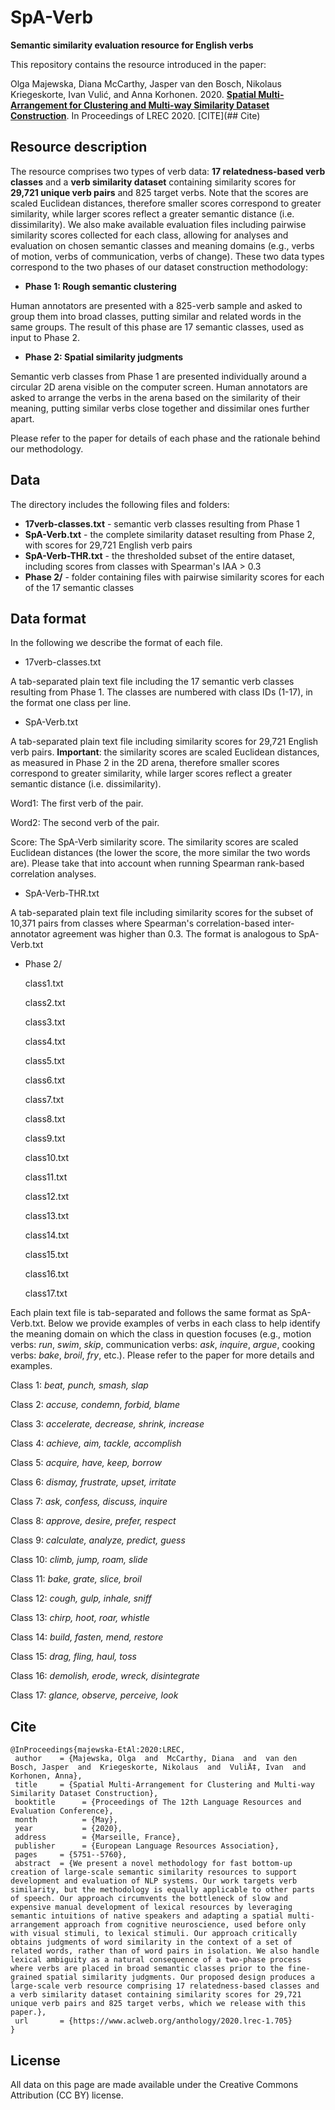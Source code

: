 # SpA-Verb
**Semantic similarity evaluation resource for English verbs**

This repository contains the resource introduced in the paper: 

Olga Majewska, Diana McCarthy, Jasper van den Bosch, Nikolaus Kriegeskorte, Ivan Vulić, and Anna Korhonen. 2020.  [__Spatial Multi-Arrangement for Clustering and Multi-way Similarity Dataset Construction__](http://www.lrec-conf.org/proceedings/lrec2020/pdf/2020.lrec-1.705.pdf). In Proceedings of LREC 2020. [CITE](## Cite)

## **Resource description**

The resource comprises two types of verb data: **17 relatedness-based verb classes** and a **verb similarity dataset** containing similarity scores for **29,721 unique verb pairs** and 825 target verbs. Note that the scores are scaled Euclidean distances, therefore smaller scores correspond to greater similarity, while larger scores reflect a greater semantic distance (i.e. dissimilarity). We also make available evaluation files including pairwise similarity scores collected for each class, allowing for analyses and evaluation on chosen semantic classes and meaning domains (e.g., verbs of motion, verbs of communication, verbs of change). These two data types correspond to the two phases of our dataset construction methodology:

* **Phase 1: Rough semantic clustering** 

Human annotators are presented with a 825-verb sample and asked to group them into broad classes, putting similar and related words in the same groups. The result of this phase are 17 semantic classes, used as input to Phase 2.

* **Phase 2: Spatial similarity judgments**

Semantic verb classes from Phase 1 are presented individually around a circular 2D arena visible on the computer screen. Human annotators are asked to arrange the verbs in the arena based on the similarity of their meaning, putting similar verbs close together and dissimilar ones further apart.

Please refer to the paper for details of each phase and the rationale behind our methodology.

## **Data**

The directory includes the following files and folders:

* **17verb-classes.txt** - semantic verb classes resulting from Phase 1 
* **SpA-Verb.txt**       - the complete similarity dataset resulting from Phase 2, with scores for 29,721 English verb pairs
* **SpA-Verb-THR.txt**   - the thresholded subset of the entire dataset, including scores from classes with Spearman's IAA > 0.3
* **Phase 2/**           - folder containing files with pairwise similarity scores for each of the 17 semantic classes 

## **Data format**

In the following we describe the format of each file.

* 17verb-classes.txt

A tab-separated plain text file including the 17 semantic verb classes resulting from Phase 1. The classes are numbered with class IDs (1-17), in the format one class per line.

* SpA-Verb.txt

A tab-separated plain text file including similarity scores for 29,721 English verb pairs. 
**Important**: the similarity scores are scaled Euclidean distances, as measured in Phase 2 in the 2D arena, therefore smaller scores correspond to greater similarity, while larger scores reflect a greater semantic distance (i.e. dissimilarity).

  Word1: The first verb of the pair.

  Word2: The second verb of the pair.

  Score: The SpA-Verb similarity score. The similarity scores are scaled Euclidean distances (the lower the score, the more similar the two words are). Please take that into account when running Spearman rank-based correlation analyses.

* SpA-Verb-THR.txt

A tab-separated plain text file including similarity scores for the subset of 10,371 pairs from classes where Spearman's correlation-based inter-annotator agreement was higher than 0.3. The format is analogous to SpA-Verb.txt

* Phase 2/

  class1.txt
  
  class2.txt
  
  class3.txt
  
  class4.txt
  
  class5.txt
  
  class6.txt
  
  class7.txt
  
  class8.txt
  
  class9.txt
  
  class10.txt
  
  class11.txt
  
  class12.txt
  
  class13.txt
  
  class14.txt
  
  class15.txt
  
  class16.txt
  
  class17.txt

Each plain text file is tab-separated and follows the same format as SpA-Verb.txt. Below we provide examples of verbs in each class to help identify the meaning domain on which the class in question focuses (e.g., motion verbs: _run_, _swim_, _skip_, communication verbs: _ask_, _inquire_, _argue_, cooking verbs: _bake_, _broil_, _fry_, etc.). Please refer to the paper for more details and examples.

 Class 1: _beat, punch, smash, slap_
 
 Class 2: _accuse, condemn, forbid, blame_
 
 Class 3: _accelerate, decrease, shrink, increase_
 
 Class 4: _achieve, aim, tackle, accomplish_
 
 Class 5: _acquire, have, keep, borrow_
 
 Class 6: _dismay, frustrate, upset, irritate_
 
 Class 7: _ask, confess, discuss, inquire_
 
 Class 8: _approve, desire, prefer, respect_
 
 Class 9: _calculate, analyze, predict, guess_
 
 Class 10: _climb, jump, roam, slide_
 
 Class 11: _bake, grate, slice, broil_
 
 Class 12: _cough, gulp, inhale, sniff_
 
 Class 13: _chirp, hoot, roar, whistle_
 
 Class 14: _build, fasten, mend, restore_
 
 Class 15: _drag, fling, haul, toss_
 
 Class 16: _demolish, erode, wreck, disintegrate_
 
 Class 17: _glance, observe, perceive, look_
 
 ## Cite
 
 ```
 @InProceedings{majewska-EtAl:2020:LREC,
  author    = {Majewska, Olga  and  McCarthy, Diana  and  van den Bosch, Jasper  and  Kriegeskorte, Nikolaus  and  VuliÄ‡, Ivan  and  Korhonen, Anna},
  title     = {Spatial Multi-Arrangement for Clustering and Multi-way Similarity Dataset Construction},
  booktitle      = {Proceedings of The 12th Language Resources and Evaluation Conference},
  month          = {May},
  year           = {2020},
  address        = {Marseille, France},
  publisher      = {European Language Resources Association},
  pages     = {5751--5760},
  abstract  = {We present a novel methodology for fast bottom-up creation of large-scale semantic similarity resources to support development and evaluation of NLP systems. Our work targets verb similarity, but the methodology is equally applicable to other parts of speech. Our approach circumvents the bottleneck of slow and expensive manual development of lexical resources by leveraging semantic intuitions of native speakers and adapting a spatial multi-arrangement approach from cognitive neuroscience, used before only with visual stimuli, to lexical stimuli. Our approach critically obtains judgments of word similarity in the context of a set of related words, rather than of word pairs in isolation. We also handle lexical ambiguity as a natural consequence of a two-phase process where verbs are placed in broad semantic classes prior to the fine-grained spatial similarity judgments. Our proposed design produces a large-scale verb resource comprising 17 relatedness-based classes and a verb similarity dataset containing similarity scores for 29,721 unique verb pairs and 825 target verbs, which we release with this paper.},
  url       = {https://www.aclweb.org/anthology/2020.lrec-1.705}
}
```
 
 ## License
 
 All data on this page are made available under the Creative Commons Attribution (CC BY) license.
